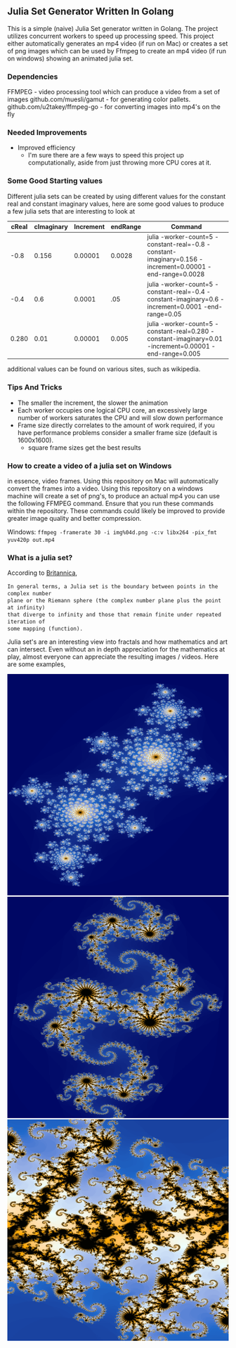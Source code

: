 ## Julia Set Generator Written In Golang 

This is a simple (naive) Julia Set generator written in Golang. The project utilizes concurrent workers to speed up processing speed. This project 
either automatically generates an mp4 video (if run on Mac) or creates a set of png images which can be used by Ffmpeg to create an mp4 video (if run on windows) showing an animated julia set.

### Dependencies 
FFMPEG - video processing tool which can produce a video from a set of images
github.com/muesli/gamut - for generating color pallets.
github.com/u2takey/ffmpeg-go - for converting images into mp4's on the fly

### Needed Improvements
+ Improved efficiency
    + I'm sure there are a few ways to speed this project up computationally, aside from just throwing more CPU cores at it.

### Some Good Starting values 
Different julia sets can be created by using different values for the constant real and constant imaginary values, here are some good values to produce a few julia sets that are interesting to look at 

| cReal | cImaginary | Increment | endRange | Command                                                                                                  |
|-------|------------|-----------|----------|----------------------------------------------------------------------------------------------------------|
| -0.8  | 0.156      | 0.00001   | 0.0028   | julia -worker-count=5 -constant-real=-0.8 -constant-imaginary=0.156 -increment=0.00001 -end-range=0.0028 | 
| -0.4  | 0.6        | 0.0001    | .05      | julia -worker-count=5 -constant-real=-0.4 -constant-imaginary=0.6 -increment=0.0001 -end-range=0.05      |
| 0.280 | 0.01       | 0.00001   | 0.005    | julia -worker-count=5 -constant-real=0.280 -constant-imaginary=0.01 -increment=0.00001 -end-range=0.005  |

additional values can be found on various sites, such as wikipedia. 


### Tips And Tricks
  + The smaller the increment, the slower the animation
  + Each worker occupies one logical CPU core, an excessively large number of workers saturates the CPU and will slow down performance
  + Frame size directly correlates to the amount of work required, if you have performance problems consider a smaller frame size (default is 1600x1600).
    + square frame sizes get the best results

### How to create a video of a julia set on Windows

in essence, video frames. Using this repository on Mac will automatically convert the frames into a video. 
Using this repository on a windows machine will create a set of png's, to produce an actual mp4
you can use the following FFMPEG command.
Ensure that you run these commands within the repository.
These commands could likely be improved to provide greater image quality and better compression.

Windows: `ffmpeg -framerate 30 -i img%04d.png -c:v libx264 -pix_fmt yuv420p out.mp4`

### What is a julia set?

According to [Britannica](https://www.britannica.com/science/Julia-set),

```text
In general terms, a Julia set is the boundary between points in the complex number
plane or the Riemann sphere (the complex number plane plus the point at infinity)
that diverge to infinity and those that remain finite under repeated iteration of
some mapping (function). 
```

Julia set's are an interesting view into fractals and how mathematics and art can intersect. Even without an in depth 
appreciation for the mathematics at play, almost everyone can appreciate the resulting images / videos. Here are some examples, 


![example 1](./example-1.png)
![example 2](./example-2.png)
![example 3](./example-3.png)
